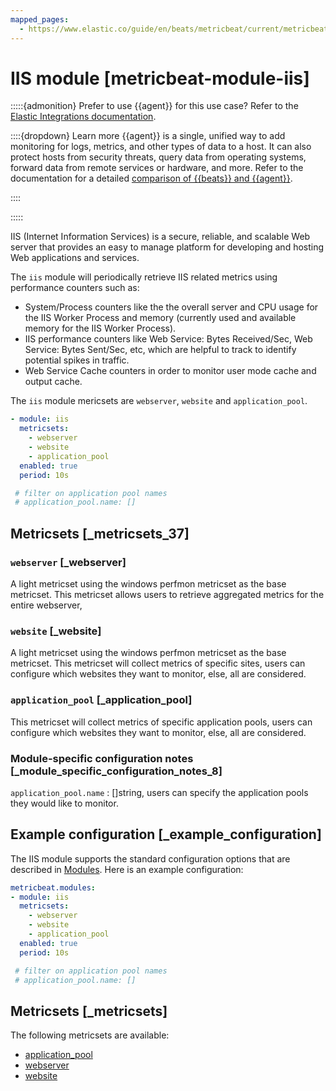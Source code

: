 ```yaml
---
mapped_pages:
  - https://www.elastic.co/guide/en/beats/metricbeat/current/metricbeat-module-iis.html
---
```


<!-- This file is generated! See scripts/mage/docs_collector.go -->

# IIS module [metricbeat-module-iis]

:::::{admonition} Prefer to use {{agent}} for this use case?
Refer to the [Elastic Integrations documentation](integration-docs://reference/iis/index.md).

::::{dropdown} Learn more
{{agent}} is a single, unified way to add monitoring for logs, metrics, and other types of data to a host. It can also protect hosts from security threats, query data from operating systems, forward data from remote services or hardware, and more. Refer to the documentation for a detailed [comparison of {{beats}} and {{agent}}](docs-content://reference/fleet/index.md).

::::


:::::


IIS (Internet Information Services) is a secure, reliable, and scalable Web server that provides an easy to manage platform for developing and hosting Web applications and services.

The `iis` module will periodically retrieve IIS related metrics using performance counters such as:

* System/Process counters like the the overall server and CPU usage for the IIS Worker Process and memory (currently used and available memory for the IIS Worker Process).
* IIS performance counters like Web Service: Bytes Received/Sec, Web Service: Bytes Sent/Sec, etc, which are helpful to track to identify potential spikes in traffic.
* Web Service Cache counters in order to monitor user mode cache and output cache.

The `iis` module mericsets are `webserver`, `website` and `application_pool`.

```yaml
- module: iis
  metricsets:
    - webserver
    - website
    - application_pool
  enabled: true
  period: 10s

 # filter on application pool names
 # application_pool.name: []
```


## Metricsets [_metricsets_37]


### `webserver` [_webserver]

A light metricset using the windows perfmon metricset as the base metricset. This metricset allows users to retrieve aggregated metrics for the entire webserver,


### `website` [_website]

A light metricset using the windows perfmon metricset as the base metricset. This metricset will collect metrics of specific sites, users can configure which websites they want to monitor, else, all are considered.


### `application_pool` [_application_pool]

This metricset will collect metrics of specific application pools, users can configure which websites they want to monitor, else, all are considered.


### Module-specific configuration notes [_module_specific_configuration_notes_8]

`application_pool.name`
:   []string, users can specify the application pools they would like to monitor.


## Example configuration [_example_configuration]

The IIS module supports the standard configuration options that are described in [Modules](/reference/metricbeat/configuration-metricbeat.md). Here is an example configuration:

```yaml
metricbeat.modules:
- module: iis
  metricsets:
    - webserver
    - website
    - application_pool
  enabled: true
  period: 10s

 # filter on application pool names
 # application_pool.name: []
```


## Metricsets [_metricsets]

The following metricsets are available:

* [application_pool](/reference/metricbeat/metricbeat-metricset-iis-application_pool.md)
* [webserver](/reference/metricbeat/metricbeat-metricset-iis-webserver.md)
* [website](/reference/metricbeat/metricbeat-metricset-iis-website.md)
